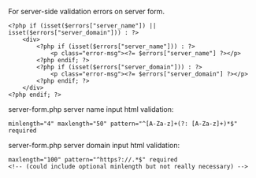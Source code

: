 
For server-side validation errors on server form.
```
<?php if (isset($errors["server_name"]) || isset($errors["server_domain"])) : ?>
    <div>
        <?php if (isset($errors["server_name"])) : ?>
            <p class="error-msg"><?= $errors["server_name"] ?></p>
        <?php endif; ?>
        <?php if (isset($errors["server_domain"])) : ?>
            <p class="error-msg"><?= $errors["server_domain"] ?></p>
        <?php endif; ?>
    </div>
<?php endif; ?>
```

server-form.php server name input html validation:
```
minlength="4" maxlength="50" pattern="^[A-Za-z]+(?: [A-Za-z]+)*$" required
```

server-form.php server domain input html validation:
```
maxlength="100" pattern="^https?://.*$" required 
<!-- (could include optional minlength but not really necessary) -->
```

